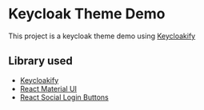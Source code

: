 # Keycloak Theme Demo

This project is a keycloak theme demo using [Keycloakify](https://github.com/InseeFrLab/keycloakify)

## Library used
- [Keycloakify](https://github.com/InseeFrLab/keycloakify)
- [React Material UI](https://mui.com/)
- [React Social Login Buttons](https://github.com/MichalSzorad/react-social-login-buttons)